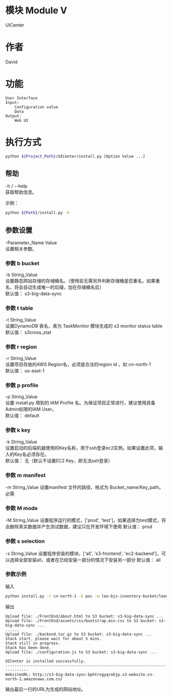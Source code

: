 # 模块  Module V
UICenter

# 作者
David

# 功能
    User Interface
    Input:
        Configuration value
        Data
    Output:
        Web UI

# 执行方式
```sh
python ${Project_Path}/UICenter/install.py [Option Value ...]
```

## 帮助
-h / --help  
获取帮助信息。
    
示例：
    
```sh
python ${Path}/install.py -h
```
    
## 参数设置
-Parameter_Name Value  
设置相关参数。
    
### 参数 b bucket
-b String_Value  
设置静态网站存储的存储桶名。（使用前无需另外判断存储桶是否重名，如果重名，将会自动生成唯一的后缀，加在存储桶名后）  
默认值： s3-big-data-sync
    
### 参数 t table
-t String_Value  
设置DynamoDB 表名，表为 TaskMonitor 模块生成的 s3 monitor status table  
默认值： s3cross_stat
    
### 参数 r region
-r String_Value  
设置项目存放的AWS Region名，必须是合法的region id ，如 cn-north-1  
默认值： us-east-1
    
### 参数 p profile
-p String_Value  
设置 install.py 用到的 IAM Profile 名。为保证项目正常进行，建议使用具备Admin权限的IAM User。  
默认值： default
    
### 参数 k key
-k String_Value  
设置启动的后端机器使用的Key名称，用于ssh登录ec2实例。如果设置此项，输入的Key名必须存在。  
默认值： 无（默认不设置EC2 Key，即无法ssh登录）

### 参数 m manifest
-m String_Value
设置manifest 文件的路径，格式为 Bucket_name/Key_path。
必需

### 参数 M mode
-M String_Value
设置程序运行的模式，['prod', 'test']，如果选择为test模式，将会删除真实数据并产生测试数据，建议只在开发环境下使用
默认值： prod

### 参数 s selection
-s String_Value
设置程序安装的模块，['all', 's3-frontend', 'ec2-backend']，可以选择全部安装all，或者在已经安装一部分的情况下安装另一部分
默认值： all
    
### 参数示例
输入
    
```sh
python install.py -r cn-north-1 -k poc -m leo-bjs-inventory-bucket/leodatacenter/leodatacenter/2017-12-30T08-00Z/job.json
```
    
输出
    
```text
Upload file: ./FrontEnd/about.html to S3 bucket: s3-big-data-sync ...
Upload file: ./FrontEnd/assets/css/bootstrap.min.css to S3 bucket: s3-big-data-sync ...
......
Upload file: ./backend.tar.gz to S3 bucket: s3-big-data-sync ...
Stack start, please wait for about 5 mins.
Stack still in progress.
Stack has been done.
Upload file: ./configuration.js to S3 bucket: s3-big-data-sync ...

UICenter is installed successfully.
--------------------------------------------------------------------------------
WebsiteURL: http://s3-big-data-sync-bphtrxgyqrobjp.s3-website.cn-north-1.amazonaws.com.cn/
```
    
输出最后一行的URL为生成的网站地址。
